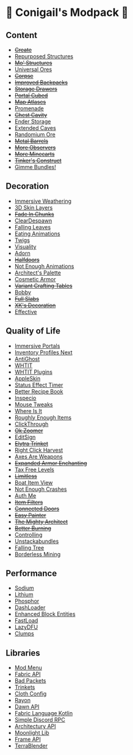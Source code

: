 # 💜 Conigail's Modpack 💜

## Content

- ~~[Create](https://modrinth.com/mod/create-fabric)~~
- [Repurposed Structures](https://modrinth.com/mod/repurposed-structures-fabric)
- ~~[Mo' Structures](https://modrinth.com/mod/mo-structures)~~
- [Universal Ores](https://modrinth.com/mod/universal_ores)
- ~~[Corpse](https://www.curseforge.com/minecraft/mc-mods/corpse)~~
- ~~[Improved Backpacks](https://www.curseforge.com/minecraft/mc-mods/improvedbackpacks)~~
- ~~[Storage Drawers](https://www.curseforge.com/minecraft/mc-mods/storage-drawers)~~
- ~~[Portal Cubed](https://modrinth.com/mod/portal-cubed)~~
- ~~[Map Atlases](https://modrinth.com/mod/map-atlases)~~
- [Promenade](https://modrinth.com/mod/promenade)
- ~~[Chest Cavity](https://modrinth.com/mod/chest-cavity)~~
- [Ender Storage](https://www.curseforge.com/minecraft/mc-mods/ender-storage-1-8)
- [Extended Caves](https://www.curseforge.com/minecraft/mc-mods/extended-caves)
- [Randomium Ore](https://www.curseforge.com/minecraft/mc-mods/randomium-ore)
- ~~[Metal Barrels](https://www.curseforge.com/minecraft/mc-mods/metal-barrels)~~
- ~~[More Observers](https://www.curseforge.com/minecraft/mc-mods/more-observers)~~
- ~~[More Minecarts](https://www.curseforge.com/minecraft/mc-mods/more-minecarts)~~
- ~~[Tinker's Construct](https://www.curseforge.com/minecraft/mc-mods/tinkers-construct)~~
- [Gimme Bundles!](https://modrinth.com/mod/gimme-bundles)

## Decoration

- [Immersive Weathering](https://modrinth.com/mod/immersive-weathering)
- [3D Skin Layers](https://modrinth.com/mod/3dskinlayers)
- ~~[Fade In Chunks](https://modrinth.com/mod/fade-in-chunks)~~
- [ClearDespawn](https://modrinth.com/mod/cleardespawn)
- [Falling Leaves](https://modrinth.com/mod/fallingleaves)
- [Eating Animations](https://modrinth.com/mod/eating-animation)
- [Twigs](https://modrinth.com/mod/twigs)
- [Visuality](https://modrinth.com/mod/visuality)
- [Adorn](https://modrinth.com/mod/adorn)
- ~~[Halfdoors](https://modrinth.com/mod/half-doors)~~
- [Not Enough Animations](https://modrinth.com/mod/not-enough-animations)
- [Architect's Palette](https://modrinth.com/mod/architects-palette-fabric)
- [Cosmetic Armor](https://modrinth.com/mod/cosmetic-armor)
- ~~[Variant Crafting Tables](https://modrinth.com/mod/variant-crafting-tables)~~
- [Bobby](https://modrinth.com/mod/bobby)
- ~~[Full Slabs](https://modrinth.com/mod/full-slabs)~~
- ~~[XK's Decoration](https://www.curseforge.com/minecraft/mc-mods/xks-decoration)~~
- [Effective](https://www.curseforge.com/minecraft/mc-mods/effective)

## Quality of Life

- [Immersive Portals](https://modrinth.com/mod/immersiveportals)
- [Inventory Profiles Next](https://modrinth.com/mod/inventory-profiles-next)
- [AntiGhost](https://modrinth.com/mod/antighost)
- [WHTIT](https://modrinth.com/mod/wthit)
- [WHTIT Plugins](https://modrinth.com/mod/wthit-plugins)
- [AppleSkin](https://modrinth.com/mod/appleskin)
- [Status Effect Timer](https://modrinth.com/mod/statuseffecttimer)
- [Better Recipe Book](https://modrinth.com/mod/brb)
- [Inspecio](https://modrinth.com/mod/inspecio)
- [Mouse Tweaks](https://modrinth.com/mod/mouse-tweaks)
- [Where Is It](https://modrinth.com/mod/where-is-it)
- [Roughly Enough Items](https://modrinth.com/mod/roughly-enough-items)
- [ClickThrough](https://modrinth.com/mod/clickthrough)
- ~~[Ok Zoomer](https://modrinth.com/mod/ok-zoomer)~~
- [EditSign](https://modrinth.com/mod/editsign)
- ~~[Elytra Trinket](https://www.curseforge.com/minecraft/mc-mods/elytra-trinket-fabric)~~
- [Right Click Harvest](https://modrinth.com/mod/right-click-harvest)
- [Axes Are Weapons](https://modrinth.com/mod/axes-are-weapons)
- ~~[Expanded Armor Enchanting](https://modrinth.com/mod/expanded-armor-enchanting)~~
- [Tax Free Levels](https://modrinth.com/mod/tax-free-levels)
- ~~[Limitless](https://modrinth.com/mod/limitless)~~
- [Boat Item View](https://modrinth.com/mod/boat-item-view)
- [Not Enough Crashes](https://modrinth.com/mod/notenoughcrashes)
- [Auth Me](https://modrinth.com/mod/auth-me)
- ~~[Item Filters](https://www.curseforge.com/minecraft/mc-mods/item-filters)~~
- ~~[Connected Doors](https://modrinth.com/mod/connecteddoors)~~
- ~~[Easy Painter](https://modrinth.com/mod/easy_painter)~~
- ~~[The Mighty Architect](https://www.curseforge.com/minecraft/mc-mods/the-mighty-architect)~~
- ~~[Better Burning](https://www.curseforge.com/minecraft/mc-mods/better-burning)~~
- [Controlling](https://www.curseforge.com/minecraft/mc-mods/controlling)
- [Unstackabundles](https://modrinth.com/mod/unstackabundles)
- [Falling Tree](https://modrinth.com/mod/fallingtree)
- [Borderless Mining](https://modrinth.com/mod/borderless-mining)

## Performance

- [Sodium](https://modrinth.com/mod/sodium)
- [Lithium](https://modrinth.com/mod/lithium)
- [Phosphor](https://modrinth.com/mod/phosphor)
- [DashLoader](https://modrinth.com/mod/dashloader)
- [Enhanced Block Entities](https://modrinth.com/mod/ebe)
- [FastLoad](https://modrinth.com/mod/fastload)
- [LazyDFU](https://modrinth.com/mod/lazydfu)
- [Clumps](https://www.curseforge.com/minecraft/mc-mods/clumps)

## Libraries

- [Mod Menu](https://modrinth.com/mod/modmenu)
- [Fabric API](https://modrinth.com/mod/fabric-api)
- [Bad Packets](https://modrinth.com/mod/badpackets)
- [Trinkets](https://modrinth.com/mod/trinkets)
- [Cloth Config](https://modrinth.com/mod/cloth-config)
- [Rayon](https://www.curseforge.com/minecraft/mc-mods/rayon)
- [Dawn API](https://modrinth.com/mod/dawn)
- [Fabric Language Kotlin](https://modrinth.com/mod/fabric-language-kotlin)
- [Simple Discord RPC](https://modrinth.com/mod/simple-discord-rpc)
- [Architectury API](https://modrinth.com/mod/architectury-api)
- [Moonlight Lib](https://www.curseforge.com/minecraft/mc-mods/selene)
- [Frame API](https://modrinth.com/mod/frame-api)
- [TerraBlender](https://www.curseforge.com/minecraft/mc-mods/terrablender-fabric)
